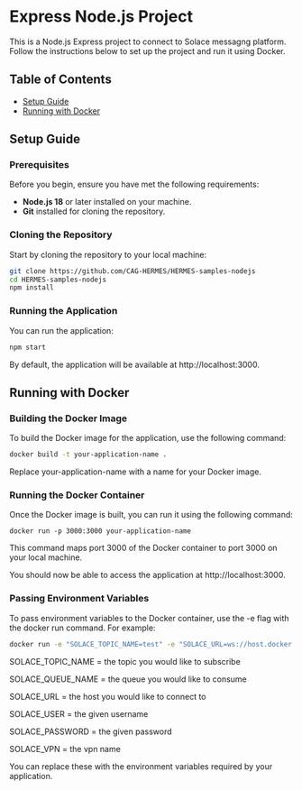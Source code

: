 # Express Node.js Project

This is a Node.js Express project to connect to Solace messagng platform. Follow the instructions below to set up the project and run it using Docker.

## Table of Contents

- [Setup Guide](#setup-guide)
- [Running with Docker](#running-with-docker)

## Setup Guide

### Prerequisites

Before you begin, ensure you have met the following requirements:
- **Node.js 18** or later installed on your machine.
- **Git** installed for cloning the repository.

### Cloning the Repository

Start by cloning the repository to your local machine:

```bash
git clone https://github.com/CAG-HERMES/HERMES-samples-nodejs
cd HERMES-samples-nodejs
npm install
```

### Running the Application

You can run the application:
```bash
npm start
```

By default, the application will be available at http://localhost:3000.



## Running with Docker

### Building the Docker Image

To build the Docker image for the application, use the following command:

```bash
docker build -t your-application-name .
```

Replace your-application-name with a name for your Docker image.


### Running the Docker Container

Once the Docker image is built, you can run it using the following command:

```
docker run -p 3000:3000 your-application-name
```

This command maps port 3000 of the Docker container to port 3000 on your local machine.

You should now be able to access the application at http://localhost:3000.



### Passing Environment Variables
To pass environment variables to the Docker container, use the -e flag with the docker run command. For example:

``` bash
docker run -e "SOLACE_TOPIC_NAME=test" -e "SOLACE_URL=ws://host.docker.internal:8008" -t your-application-name
```

SOLACE_TOPIC_NAME = the topic you would like to subscribe

SOLACE_QUEUE_NAME = the queue you would like to consume

SOLACE_URL = the host you would like to connect to

SOLACE_USER = the given username

SOLACE_PASSWORD = the given password

SOLACE_VPN = the vpn name

You can replace these with the environment variables required by your application.